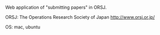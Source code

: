 Web application of "submitting papers" in ORSJ.

ORSJ: The Operations Research Society of Japan
http://www.orsj.or.jp/

OS: mac, ubuntu